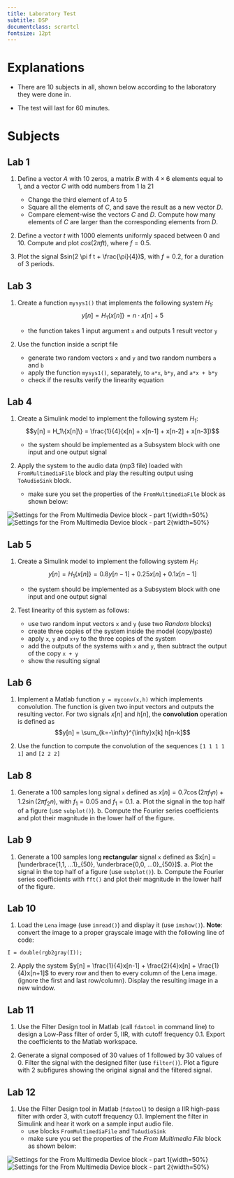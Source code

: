 ```yaml
---
title: Laboratory Test
subtitle: DSP
documentclass: scrartcl
fontsize: 12pt
---
```


# Explanations

* There are 10 subjects in all, shown below according to the laboratory they were done in.

* The test will last for 60 minutes.

# Subjects

## Lab 1 

1. Define a vector $A$ with 10 zeros, a matrix $B$ with $4 \times 6$ elements equal to 1, and a vector $C$ with odd numbers from 1 la 21
    - Change the third element of $A$ to 5
    - Square all the elements of $C$, and save the result as a new vector $D$.
    - Compare element-wise the vectors $C$ and $D$. Compute how many elements of $C$ are larger than the corresponding elements from $D$.
    
2. Define a vector $t$ with 1000 elements uniformly spaced between 0 and 10. Compute and plot $cos(2 \pi f t)$, where $f = 0.5$.

3. Plot the signal $sin(2 \pi f t + \frac{\pi}{4})$, with $f = 0.2$, for a duration of 3 periods.


## Lab 3

1. Create a function `mysys1()` that implements the following system $H_1$:
$$y[n] = H_1\{x[n]\} = n \cdot x[n] + 5$$
    - the function takes 1 input argument `x` and outputs 1 result vector `y`

2. Use the function inside a script file
    - generate two random vectors `x` and `y` and two random numbers `a` and `b`
    - apply the function `mysys1()`, separately, to `a*x`, `b*y`, and `a*x + b*y`
    - check if the results verify the linearity equation

## Lab 4

1. Create a Simulink model to implement the following system $H_1$:
$$y[n] = H_1\{x[n]\} = \frac{1}{4}(x[n]  + x[n-1] + x[n-2] + x[n-3])$$
    - the system should be implemented as a Subsystem block with one input and one output signal

1. Apply the system to the audio data (mp3 file) loaded with `FromMultimediaFile` block and play the resulting output using `ToAudioSink` block.
    - make sure you set the properties of the `FromMultimediaFile` block as shown below:

![Settings for the *From Multimedia Device* block - part 1](img/L4_Settings_FromMMDevice_1.png){width=50%}
![Settings for the *From Multimedia Device* block - part 2](img/L4_Settings_FromMMDevice_2.png){width=50%}
    
## Lab 5

1. Create a Simulink model to implement the following system $H_1$:
$$y[n] = H_1\{x[n]\} = 0.8 y[n-1] + 0.25 x[n]  + 0.1 x[n-1]$$
    - the system should be implemented as a Subsystem block with one input and one output signal

2. Test linearity of this system as follows:
    - use two random input vectors `x` and `y` (use two *Random* blocks)
    - create three copies of the system inside the model (copy/paste)
    - apply `x`, `y` and `x+y` to the three copies of the system 
    - add the outputs of the systems with `x` and `y`, then subtract the output of the copy `x + y`
    - show the resulting signal
    
## Lab 6

1. Implement a Matlab function `y = myconv(x,h)` which implements convolution.
The function is given two input vectors and outputs the resulting vector.
For two signals $x[n]$ and $h[n]$, the **convolution** operation is defined as
$$y[n] = \sum_{k=-\infty}^{\infty}x[k] h[n-k]$$

2. Use the function to compute the convolution of the sequences
`[1 1 1 1 1]` and `[2 2 2]`

## Lab 8

1. Generate a 100 samples long signal `x` defined as 
$x[n] = 0.7 \cos(2 \pi f_1 n) + 1.2 \sin(2 \pi f_2 n),$
with $f_1 = 0.05$ and $f_1 = 0.1$.
    a. Plot the signal in the top half of a figure (use `subplot()`).
    b. Compute the Fourier series coefficients and 
    plot their magnitude in the lower half of the figure.


## Lab 9

1. Generate a 100 samples long **rectangular** signal `x` defined as 
$x[n] = [\underbrace{1,1, ...1}_{50}, \underbrace{0,0, ...0}_{50}]$.
    a. Plot the signal in the top half of a figure (use `subplot()`).
    b. Compute the Fourier series coefficients with `fft()` and 
    plot their magnitude in the lower half of the figure.
    
## Lab 10

1. Load the `Lena` image (use `imread()`) and display it (use `imshow()`).
**Note**: convert the image to a proper grayscale image with the following line of code:
```
I = double(rgb2gray(I));
```
2. Apply the system 
$y[n] = \frac{1}{4}x[n-1] + \frac{2}{4}x[n] + \frac{1}{4}x[n+1]$
to every row and then to every column of the Lena image. 
(ignore the first and last row/column). Display the resulting image in a new window.


## Lab 11

1. Use the Filter Design tool in Matlab (call `fdatool` in command line)
to design a Low-Pass filter of order 5, IIR, with cutoff frequency 0.1.
Export the coefficients to the Matlab workspace.

2. Generate a signal composed of 30 values of 1 followed by 30 values of 0. 
Filter the signal with the designed filter (use `filter()`).
Plot a figure with 2 subfigures showing the original signal and the filtered signal.

## Lab 12

1. Use the Filter Design tool in Matlab (`fdatool`) to design a 
IIR high-pass filter with order 3, with cutoff frequency $0.1$.
Implement the filter in Simulink and hear it work on a sample input audio file.
    - use blocks `FromMultimediaFile` and `ToAudioSink`
    - make sure you set the properties of the *From Multimedia File* block as shown below:

![Settings for the *From Multimedia Device* block - part 1](img/L4_Settings_FromMMDevice_1.png){width=50%}
![Settings for the *From Multimedia Device* block - part 2](img/L4_Settings_FromMMDevice_2.png){width=50%}


